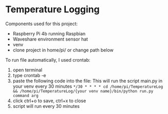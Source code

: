 # Temperature Logging
Components used for this project:
- Raspberry Pi 4b running Raspbian
- Waveshare environment sensor hat
- venv
- clone project in home/pi/ or change path below

To run file automatically, I used crontab:
1. open terminal
2. type crontab -e
3. paste the following code into the file:
    This will run the script main.py in your venv every 30 minutes
    ```*/30 * * * * cd /home/pi/TemperatureLog && /home/pi/TemperatureLog/{your venv name}/bin/python run.py command arg```
4. click ctrl+o to save, ctrl+x to close
5. script will run every 30 minutes